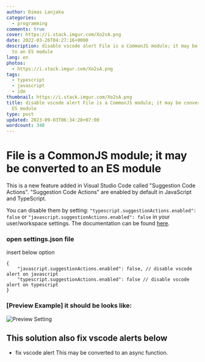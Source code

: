 ```yaml
---
author: Dimas Lanjaka
categories:
  - programming
comments: true
cover: https://i.stack.imgur.com/Xo2sA.png
date: 2022-03-26T04:27:16+0000
description: disable vscode alert File is a CommonJS module; it may be converted
  to an ES module
lang: en
photos:
  - https://i.stack.imgur.com/Xo2sA.png
tags:
  - typescript
  - javascript
  - ide
thumbnail: https://i.stack.imgur.com/Xo2sA.png
title: disable vscode alert File is a CommonJS module; it may be converted to an
  ES module
type: post
updated: 2023-09-03T06:34:28+07:00
wordcount: 348
---
```


# File is a CommonJS module; it may be converted to an ES module
This is a new feature added in Visual Studio Code called "Suggestion Code Actions". "Suggestion Code Actions" are enabled by default in JavaScript and TypeScript.

You can disable them by setting: `"typescript.suggestionActions.enabled": false` or `"javascript.suggestionActions.enabled": false` in your user/workspace settings. The documentation can be found [here](https://code.visualstudio.com/docs/getstarted/settings).

### open settings.json file
insert below option
```jsonc
{
    "javascript.suggestionActions.enabled": false, // disable vscode alert on javascript
    "typescript.suggestionActions.enabled": false // disable vscode alert on typescript
}
```

### [Preview Example] it should be looks like:
![Preview Setting](https://i.stack.imgur.com/2AUwp.png)

## This solution also fix vscode alerts below
- fix vscode alert This may be converted to an async function.